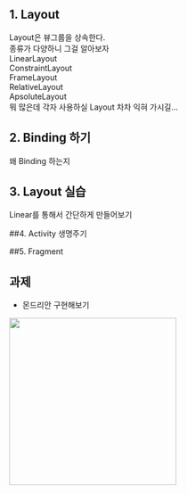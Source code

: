 ## 1. Layout
Layout은 뷰그룹을 상속한다. <br>
종류가 다양하니 그걸 알아보자 <br>
LinearLayout<br>
ConstraintLayout<br>
FrameLayout<br>
RelativeLayout<br>
ApsoluteLayout<br>
뭐 많은데 각자 사용하실 Layout 차차 익혀 가시길...<br>

## 2. Binding 하기
왜 Binding 하는지<br>

## 3. Layout 실습
Linear를 통해서 간단하게 만들어보기

##4. Activity 생명주기

##5. Fragment 
## 과제

+ 몬드리안 구현해보기
<img src="https://t1.daumcdn.net/thumb/R1280x0/?fname=http://t1.daumcdn.net/brunch/service/user/3sWA/image/NRg5wA6NjBS4sR2SbIdBTvNUIiI.jpg" width="300px">
